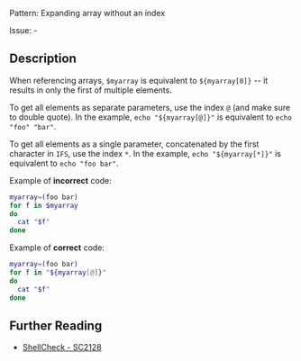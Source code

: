 Pattern: Expanding array without an index

Issue: -

## Description

When referencing arrays, `$myarray` is equivalent to `${myarray[0]}` -- it results in only the first of multiple elements.

To get all elements as separate parameters, use the index `@` (and make sure to double quote). In the example, `echo "${myarray[@]}"` is equivalent to `echo "foo" "bar"`.

To get all elements as a single parameter, concatenated by the first character in `IFS`, use the index `*`. In the example, `echo "${myarray[*]}"` is equivalent to `echo "foo bar"`.

Example of **incorrect** code:

```sh
myarray=(foo bar)
for f in $myarray
do
  cat "$f"
done
```

Example of **correct** code:

```sh
myarray=(foo bar)
for f in "${myarray[@]}"
do
  cat "$f"
done
```

## Further Reading

* [ShellCheck - SC2128](https://github.com/koalaman/shellcheck/wiki/SC2128)
